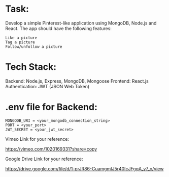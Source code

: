 # Task:

  Develop a simple Pinterest-like application using MongoDB, Node.js and React. The app should have the following features:

    Like a picture
    Tag a picture
    Follow/unfollow a picture

# Tech Stack:

  Backend: Node.js, Express, MongoDB, Mongoose
  Frontend: React.js
  Authentication: JWT (JSON Web Token)   

# .env file for Backend:

    MONGODB_URI = <your_mongodb_connection_string>
    PORT = <your_port>
    JWT_SECRET = <your_jwt_secret>

Vimeo Link for your reference:

https://vimeo.com/1020169331?share=copy

Google Drive Link for your reference:

https://drive.google.com/file/d/1-prJR86-CuamgmIJ5r40IcJFgqA_y7_o/view
